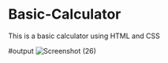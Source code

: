 # Basic-Calculator
This is a basic calculator using HTML and CSS 

#output
![Screenshot (26)](https://github.com/user-attachments/assets/ee0cae61-4534-4559-91d0-f42e32b3c9e0)
